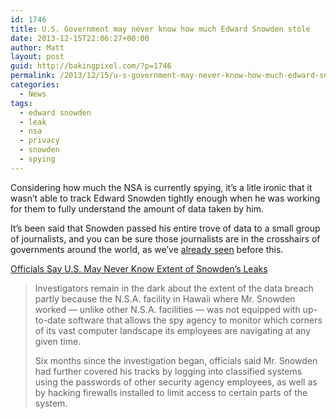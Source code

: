 ```yaml
---
id: 1746
title: U.S. Government may never know how much Edward Snowden stole
date: 2013-12-15T22:06:27+00:00
author: Matt
layout: post
guid: http://bakingpixel.com/?p=1746
permalink: /2013/12/15/u-s-government-may-never-know-how-much-edward-snowden-stole/
categories:
  - News
tags:
  - edward snowden
  - leak
  - nsa
  - privacy
  - snowden
  - spying
---
```

Considering how much the NSA is currently spying, it&#8217;s a litle ironic that it wasn&#8217;t able to track Edward Snowden tightly enough when he was working for them to fully understand the amount of data taken by him.

It&#8217;s been said that Snowden passed his entire trove of data to a small group of journalists, and you can be sure those journalists are in the crosshairs of governments around the world, as we&#8217;ve [already seen](http://www.theguardian.com/world/2013/aug/18/glenn-greenwald-guardian-partner-detained-heathrow) before this.

[Officials Say U.S. May Never Know Extent of Snowden’s Leaks](http://www.nytimes.com/2013/12/15/us/officials-say-us-may-never-know-extent-of-snowdens-leaks.html)

> Investigators remain in the dark about the extent of the data breach partly because the N.S.A. facility in Hawaii where Mr. Snowden worked — unlike other N.S.A. facilities — was not equipped with up-to-date software that allows the spy agency to monitor which corners of its vast computer landscape its employees are navigating at any given time.
> 
> Six months since the investigation began, officials said Mr. Snowden had further covered his tracks by logging into classified systems using the passwords of other security agency employees, as well as by hacking firewalls installed to limit access to certain parts of the system.